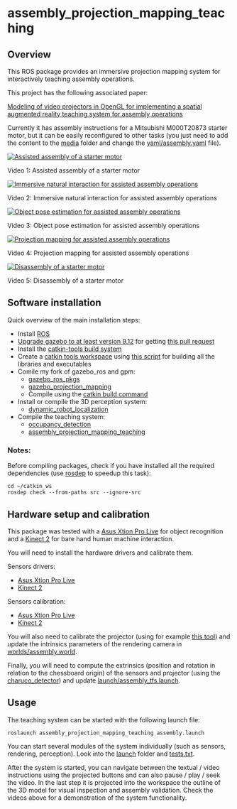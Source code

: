 # assembly_projection_mapping_teaching

## Overview

This ROS package provides an immersive projection mapping system for interactively teaching assembly operations.

This project has the following associated paper:

[Modeling of video projectors in OpenGL for implementing a spatial augmented reality teaching system for assembly operations](https://www.researchgate.net/publication/332083524_Modeling_of_video_projectors_in_OpenGL_for_implementing_a_spatial_augmented_reality_teaching_system_for_assembly_operations)


Currently it has assembly instructions for a Mitsubishi M000T20873 starter motor, but it can be easily reconfigured to other tasks (you just need to add the content to the [media](media) folder and change the [yaml/assembly.yaml](yaml/assembly.yaml) file).


[![Assisted assembly of a starter motor](http://img.youtube.com/vi/KWiw9Gbkx2I/maxresdefault.jpg)](http://www.youtube.com/watch?v=KWiw9Gbkx2I)

Video 1: Assisted assembly of a starter motor


[![Immersive natural interaction for assisted assembly operations](http://img.youtube.com/vi/pYHGaGZzmJw/maxresdefault.jpg)](http://www.youtube.com/watch?v=pYHGaGZzmJw)

Video 2: Immersive natural interaction for assisted assembly operations


[![Object pose estimation for assisted assembly operations](http://img.youtube.com/vi/557vglPW6Ko/maxresdefault.jpg)](http://www.youtube.com/watch?v=557vglPW6Ko)

Video 3: Object pose estimation for assisted assembly operations


[![Projection mapping for assisted assembly operations](http://img.youtube.com/vi/vfYDPL8DXGY/maxresdefault.jpg)](http://www.youtube.com/watch?v=vfYDPL8DXGY)

Video 4: Projection mapping for assisted assembly operations


[![Disassembly of a starter motor](http://img.youtube.com/vi/USEo3qots5g/maxresdefault.jpg)](http://www.youtube.com/watch?v=USEo3qots5g)

Video 5: Disassembly of a starter motor



## Software installation

Quick overview of the main installation steps:

* Install [ROS](http://wiki.ros.org/melodic/Installation/Ubuntu)
* [Upgrade gazebo to at least version 9.12](http://gazebosim.org/tutorials?cat=install&tut=install_ubuntu&ver=9.0) for getting [this pull request](https://bitbucket.org/osrf/gazebo/pull-requests/2058/added-camera-intrinsics-fx-fy-cx-cy-s)
* Install the [catkin-tools build system](https://catkin-tools.readthedocs.io/en/latest/installing.html)
* Create a [catkin tools workspace](http://catkin-tools.readthedocs.io/en/latest/quick_start.html) using [this script](https://github.com/carlosmccosta/ros_development_tools/blob/master/catkin/create_catkin_tools_ws.bash) for building all the libraries and executables
* Comile my fork of gazebo_ros and gpm:
  * [gazebo_ros_pkgs](https://github.com/carlosmccosta/gazebo_ros_pkgs)
  * [gazebo_projection_mapping](https://github.com/inesc-tec-robotics/gazebo_projection_mapping)
  * Compile using the [catkin build command](http://catkin-tools.readthedocs.io/en/latest/verbs/catkin_build.html)
* Install or compile the 3D perception system:
  * [dynamic_robot_localization](https://github.com/carlosmccosta/dynamic_robot_localization#installation)
* Compile the teaching system:
  * [occupancy_detection](https://github.com/carlosmccosta/occupancy_detection)
  * [assembly_projection_mapping_teaching](https://github.com/carlosmccosta/assembly_projection_mapping_teaching)


### Notes:

Before compiling packages, check if you have installed all the required dependencies (use [rosdep](http://wiki.ros.org/rosdep) to speedup this task):
```
cd ~/catkin_ws
rosdep check --from-paths src --ignore-src
```



## Hardware setup and calibration

This package was tested with a [Asus Xtion Pro Live](https://www.asus.com/3D-Sensor/Xtion_PRO_LIVE/) for object recognition and a [Kinect 2](http://www.xbox.com/en-US/xbox-one/accessories/kinect) for bare hand human machine interaction.

You will need to install the hardware drivers and calibrate them.

Sensors drivers:
* [Asus Xtion Pro Live](http://wiki.ros.org/openni2_launch)
* [Kinect 2](https://github.com/code-iai/iai_kinect2)

Sensors calibration:
* [Asus Xtion Pro Live](http://wiki.ros.org/openni_launch/Tutorials)
* [Kinect 2](https://github.com/code-iai/iai_kinect2/tree/master/kinect2_calibration)

You will also need to calibrate the projector (using for example [this tool](http://mesh.brown.edu/calibration/)) and update the intrinsics parameters of the rendering camera in [worlds/assembly.world](worlds/assembly.world).

Finally, you will need to compute the extrinsics (position and rotation in relation to the chessboard origin) of the sensors and projector (using the [charuco_detector](https://github.com/carlosmccosta/charuco_detector)) and update [launch/assembly_tfs.launch](launch/assembly_tfs.launch).



## Usage

The teaching system can be started with the following launch  file:

```
roslaunch assembly_projection_mapping_teaching assembly.launch
```

You can start several modules of the system individually (such as sensors, rendering, perception). Look into the [launch](launch) folder and [tests.txt](docs/tests.txt).

After the system is started, you can navigate between the textual / video instructions using the projected buttons and can also pause / play / seek the video. In the last step it is projected into the workspace the outline of the 3D model for visual inspection and assembly validation. Check the videos above for a demonstration of the system functionality.
